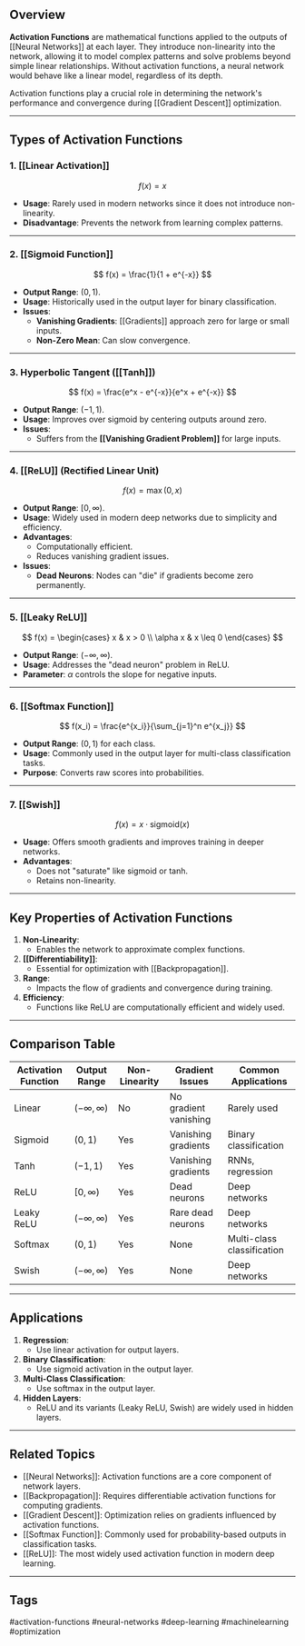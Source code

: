 ## Overview
**Activation Functions** are mathematical functions applied to the outputs of [[Neural Networks]] at each layer. They introduce non-linearity into the network, allowing it to model complex patterns and solve problems beyond simple linear relationships. Without activation functions, a neural network would behave like a linear model, regardless of its depth.

Activation functions play a crucial role in determining the network's performance and convergence during [[Gradient Descent]] optimization.

---

## Types of Activation Functions

### 1. **[[Linear Activation]]**
$$
f(x) = x
$$
- **Usage**: Rarely used in modern networks since it does not introduce non-linearity.
- **Disadvantage**: Prevents the network from learning complex patterns.

---

### 2. **[[Sigmoid Function]]**
$$
f(x) = \frac{1}{1 + e^{-x}}
$$
- **Output Range**: $(0, 1)$.
- **Usage**: Historically used in the output layer for binary classification.
- **Issues**:
  - **Vanishing Gradients**: [[Gradients]] approach zero for large or small inputs.
  - **Non-Zero Mean**: Can slow convergence.

---

### 3. **Hyperbolic Tangent ([[Tanh]])**
$$
f(x) = \frac{e^x - e^{-x}}{e^x + e^{-x}}
$$
- **Output Range**: $(-1, 1)$.
- **Usage**: Improves over sigmoid by centering outputs around zero.
- **Issues**:
  - Suffers from the **[[Vanishing Gradient Problem]]** for large inputs.

---

### 4. **[[ReLU]] (Rectified Linear Unit)**
$$
f(x) = \max(0, x)
$$
- **Output Range**: $[0, \infty)$.
- **Usage**: Widely used in modern deep networks due to simplicity and efficiency.
- **Advantages**:
  - Computationally efficient.
  - Reduces vanishing gradient issues.
- **Issues**:
  - **Dead Neurons**: Nodes can "die" if gradients become zero permanently.

---

### 5. **[[Leaky ReLU]]**
$$
f(x) = \begin{cases} 
x & x > 0 \\
\alpha x & x \leq 0
\end{cases}
$$
- **Output Range**: $(-\infty, \infty)$.
- **Usage**: Addresses the "dead neuron" problem in ReLU.
- **Parameter**: $\alpha$ controls the slope for negative inputs.

---

### 6. **[[Softmax Function]]**
$$
f(x_i) = \frac{e^{x_i}}{\sum_{j=1}^n e^{x_j}}
$$
- **Output Range**: $(0, 1)$ for each class.
- **Usage**: Commonly used in the output layer for multi-class classification tasks.
- **Purpose**: Converts raw scores into probabilities.

---

### 7. **[[Swish]]**
$$
f(x) = x \cdot \text{sigmoid}(x)
$$
- **Usage**: Offers smooth gradients and improves training in deeper networks.
- **Advantages**:
  - Does not "saturate" like sigmoid or tanh.
  - Retains non-linearity.

---

## Key Properties of Activation Functions

1. **Non-Linearity**:
   - Enables the network to approximate complex functions.
2. **[[Differentiability]]**:
   - Essential for optimization with [[Backpropagation]].
3. **Range**:
   - Impacts the flow of gradients and convergence during training.
4. **Efficiency**:
   - Functions like ReLU are computationally efficient and widely used.

---

## Comparison Table

| Activation Function   | Output Range      | Non-Linearity | Gradient Issues            | Common Applications        |
|------------------------|-------------------|---------------|----------------------------|----------------------------|
| Linear                | $(-\infty, \infty)$ | No            | No gradient vanishing      | Rarely used               |
| Sigmoid               | $(0, 1)$          | Yes           | Vanishing gradients        | Binary classification     |
| Tanh                  | $(-1, 1)$         | Yes           | Vanishing gradients        | RNNs, regression          |
| ReLU                  | $[0, \infty)$     | Yes           | Dead neurons               | Deep networks             |
| Leaky ReLU            | $(-\infty, \infty)$ | Yes          | Rare dead neurons          | Deep networks             |
| Softmax               | $(0, 1)$          | Yes           | None                       | Multi-class classification |
| Swish                 | $(-\infty, \infty)$ | Yes          | None                       | Deep networks             |

---

## Applications

1. **Regression**:
   - Use linear activation for output layers.
2. **Binary Classification**:
   - Use sigmoid activation in the output layer.
3. **Multi-Class Classification**:
   - Use softmax in the output layer.
4. **Hidden Layers**:
   - ReLU and its variants (Leaky ReLU, Swish) are widely used in hidden layers.

---

## Related Topics

- [[Neural Networks]]: Activation functions are a core component of network layers.
- [[Backpropagation]]: Requires differentiable activation functions for computing gradients.
- [[Gradient Descent]]: Optimization relies on gradients influenced by activation functions.
- [[Softmax Function]]: Commonly used for probability-based outputs in classification tasks.
- [[ReLU]]: The most widely used activation function in modern deep learning.

---

## Tags
#activation-functions #neural-networks #deep-learning #machinelearning #optimization